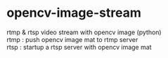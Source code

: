 # opencv-image-stream 
rtmp &amp; rtsp video stream with opencv image (python) </br>
rtmp : push opencv image mat to rtmp server </br>
rtsp : startup a rtsp server with opencv image mat </br> 
